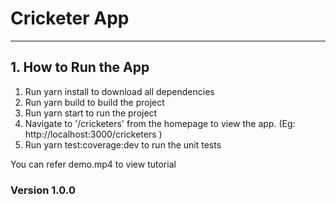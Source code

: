 # Cricketer App

----

## 1. How to Run the App
1. Run yarn install to download all dependencies
2. Run yarn build to build the project
3. Run yarn start to run the project
4. Navigate to '/cricketers' from the homepage to view the app. (Eg: http://localhost:3000/cricketers )
5. Run yarn test:coverage:dev to run the unit tests

You can refer demo.mp4 to view tutorial

### Version 1.0.0